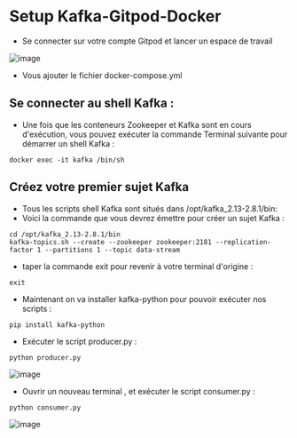 # Setup Kafka-Gitpod-Docker
- Se connecter sur votre compte Gitpod et lancer un espace de travail

![image](https://github.com/kplr-training/kafka-stream/assets/123749462/4b984153-5981-485a-90a9-9fe5bc8f9749)

- Vous ajouter le fichier docker-compose.yml
## **Se connecter au shell Kafka** :
- Une fois que les conteneurs Zookeeper et Kafka sont en cours d'exécution, vous pouvez exécuter la commande Terminal suivante pour démarrer un shell Kafka :
```
docker exec -it kafka /bin/sh
```

## Créez votre premier sujet Kafka
- Tous les scripts shell Kafka sont situés dans /opt/kafka_2.13-2.8.1/bin:
- Voici la commande que vous devrez émettre pour créer un sujet Kafka :
```
cd /opt/kafka_2.13-2.8.1/bin
kafka-topics.sh --create --zookeeper zookeeper:2181 --replication-factor 1 --partitions 1 --topic data-stream
```
- taper la commande exit pour revenir à votre terminal d'origine :

```
exit
```

- Maintenant on va installer kafka-python pour pouvoir exécuter nos scripts :

```
pip install kafka-python
```
- Exécuter le script producer.py :

```
python producer.py
```
![image](https://github.com/kplr-training/kafka-stream/assets/123749462/d5e738ae-7428-4333-80f1-c34f16cbf7d6)


- Ouvrir un nouveau terminal , et exécuter le script consumer.py :
```
python consumer.py
```
![image](https://github.com/kplr-training/kafka-stream/assets/123749462/49176555-c9ac-46c5-b271-1c3c112c152f)
